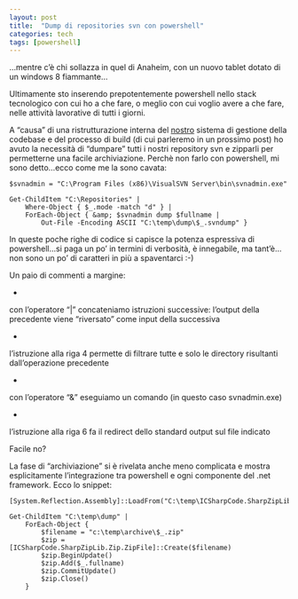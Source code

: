 ```yaml
---
layout: post
title:  "Dump di repositories svn con powershell"
categories: tech
tags: [powershell]
---
```




&#8230;mentre c&#8217;è chi sollazza in quel di Anaheim, con un nuovo tablet dotato di un windows 8 fiammante&#8230;


Ultimamente sto inserendo prepotentemente powershell nello stack tecnologico con cui ho a che fare, o meglio con cui voglio avere a che fare, nelle attività lavorative di tutti i giorni.

A &#8220;causa&#8221; di una ristrutturazione interna del [nostro](http://www.codiceplastico.com) sistema di gestione della codebase e del processo di build (di cui parleremo in un prossimo post) ho avuto la necessità di &#8220;dumpare&#8221; tutti i nostri repository svn e zipparli per permetterne una facile archiviazione. Perchè non farlo con powershell, mi sono detto&#8230;ecco come me la sono cavata:

```
$svnadmin = "C:\Program Files (x86)\VisualSVN Server\bin\svnadmin.exe"

Get-ChildItem "C:\Repositories" |
    Where-Object { $_.mode -match "d" } |
    ForEach-Object { &amp; $svnadmin dump $fullname |
        Out-File -Encoding ASCII "C:\temp\dump\$_.svndump" }

```

In queste poche righe di codice si capisce la potenza espressiva di powershell&#8230;si paga un po&#8217; in termini di verbosità, è innegabile, ma tant&#8217;è&#8230;non sono un po&#8217; di caratteri in più a spaventarci :-)

Un paio di commenti a margine:

- 
con l&#8217;operatore &#8220;|&#8221; concateniamo istruzioni successive: l&#8217;output della precedente viene &#8220;riversato&#8221; come input della successiva

- 
l&#8217;istruzione alla riga 4 permette di filtrare tutte e solo le directory risultanti dall&#8217;operazione precedente

- 
con l&#8217;operatore &#8220;&amp;&#8221; eseguiamo un comando (in questo caso svnadmin.exe)

- 
l&#8217;istruzione alla riga 6 fa il redirect dello standard output sul file indicato



Facile no?

La fase di &#8220;archiviazione&#8221; si è rivelata anche meno complicata e mostra esplicitamente l&#8217;integrazione tra powershell e ogni componente del .net framework. Ecco lo snippet:

```
[System.Reflection.Assembly]::LoadFrom("C:\temp\ICSharpCode.SharpZipLib.dll")

Get-ChildItem "C:\temp\dump" |
    ForEach-Object {
        $filename = "c:\temp\archive\$_.zip"
        $zip = [ICSharpCode.SharpZipLib.Zip.ZipFile]::Create($filename)
        $zip.BeginUpdate()
        $zip.Add($_.fullname)
        $zip.CommitUpdate()
        $zip.Close()
    }

```

